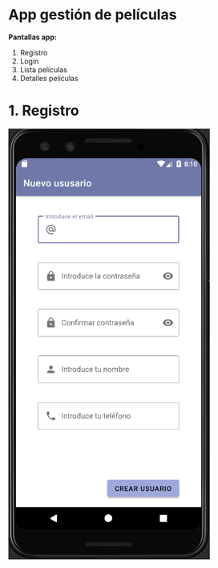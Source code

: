 # App gestión de películas

**Pantallas app:**

1. Registro
2. Login
3. Lista películas
4. Detalles películas

# 1. Registro

![Pantalla de registro](/Imagenes/pantallaRegistro.png)